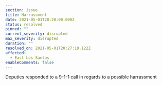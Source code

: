```yaml
---
section: issue
title: Harrassment
date: 2021-05-01T20:20:00.000Z
status: resolved
pinned: ""
current_severity: disrupted
max_severity: disrupted
duration: ""
resolved_on: 2021-05-01T20:27:19.122Z
affected:
  - East Los Santos
enableComments: false
---
```

Deputies responded to a 9-1-1 call in regards to a possible harrassment